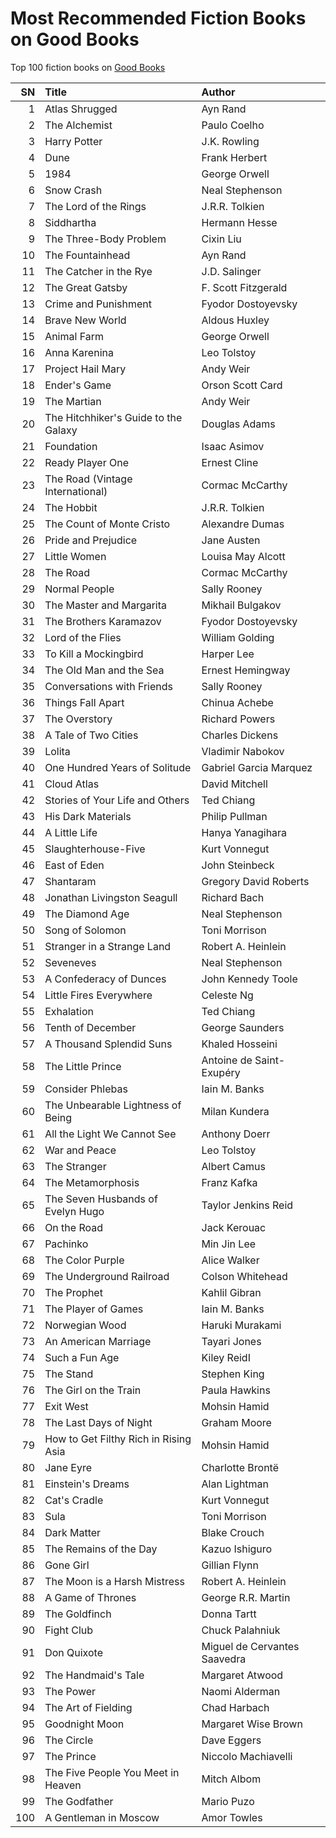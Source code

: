 # Most Recommended Fiction Books on Good Books

Top 100 fiction books on [Good Books](https://www.goodbooks.io/top-100/fiction)

SN|Title|Author
-:|:-|:-
1|Atlas Shrugged|Ayn Rand
2|The Alchemist|Paulo Coelho
3|Harry Potter|J.K. Rowling
4|Dune|Frank Herbert
5|1984|George Orwell
6|Snow Crash|Neal Stephenson
7|The Lord of the Rings|J.R.R. Tolkien
8|Siddhartha|Hermann Hesse
9|The Three-Body Problem|Cixin Liu
10|The Fountainhead|Ayn Rand
11|The Catcher in the Rye|J.D. Salinger
12|The Great Gatsby|F. Scott Fitzgerald
13|Crime and Punishment|Fyodor Dostoyevsky
14|Brave New World|Aldous Huxley
15|Animal Farm|George Orwell
16|Anna Karenina|Leo Tolstoy
17|Project Hail Mary|Andy Weir
18|Ender's Game|Orson Scott Card
19|The Martian|Andy Weir
20|The Hitchhiker's Guide to the Galaxy|Douglas Adams
21|Foundation|Isaac Asimov
22|Ready Player One|Ernest Cline
23|The Road (Vintage International)|Cormac McCarthy
24|The Hobbit|J.R.R. Tolkien
25|The Count of Monte Cristo|Alexandre Dumas
26|Pride and Prejudice|Jane Austen
27|Little Women|Louisa May Alcott
28|The Road|Cormac McCarthy
29|Normal People|Sally Rooney
30|The Master and Margarita|Mikhail Bulgakov
31|The Brothers Karamazov|Fyodor Dostoyevsky
32|Lord of the Flies|William Golding
33|To Kill a Mockingbird|Harper Lee
34|The Old Man and the Sea|Ernest Hemingway
35|Conversations with Friends|Sally Rooney
36|Things Fall Apart|Chinua Achebe
37|The Overstory|Richard Powers
38|A Tale of Two Cities|Charles Dickens
39|Lolita|Vladimir Nabokov
40|One Hundred Years of Solitude|Gabriel Garcia Marquez
41|Cloud Atlas|David Mitchell
42|Stories of Your Life and Others|Ted Chiang
43|His Dark Materials|Philip Pullman
44|A Little Life|Hanya Yanagihara
45|Slaughterhouse-Five|Kurt Vonnegut
46|East of Eden|John Steinbeck
47|Shantaram|Gregory David Roberts
48|Jonathan Livingston Seagull|Richard Bach
49|The Diamond Age|Neal Stephenson
50|Song of Solomon|Toni Morrison
51|Stranger in a Strange Land|Robert A. Heinlein
52|Seveneves|Neal Stephenson
53|A Confederacy of Dunces|John Kennedy Toole
54|Little Fires Everywhere|Celeste Ng
55|Exhalation|Ted Chiang
56|Tenth of December|George Saunders
57|A Thousand Splendid Suns|Khaled Hosseini
58|The Little Prince|Antoine de Saint-Exupéry
59|Consider Phlebas|Iain M. Banks
60|The Unbearable Lightness of Being|Milan Kundera
61|All the Light We Cannot See|Anthony Doerr
62|War and Peace|Leo Tolstoy
63|The Stranger|Albert Camus
64|The Metamorphosis|Franz Kafka
65|The Seven Husbands of Evelyn Hugo|Taylor Jenkins Reid
66|On the Road|Jack Kerouac
67|Pachinko|Min Jin Lee
68|The Color Purple|Alice Walker
69|The Underground Railroad|Colson Whitehead
70|The Prophet|Kahlil Gibran
71|The Player of Games|Iain M. Banks
72|Norwegian Wood|Haruki Murakami
73|An American Marriage|Tayari Jones
74|Such a Fun Age|Kiley ReidI
75|The Stand|Stephen King
76|The Girl on the Train|Paula Hawkins
77|Exit West|Mohsin Hamid
78|The Last Days of Night|Graham Moore
79|How to Get Filthy Rich in Rising Asia|Mohsin Hamid
80|Jane Eyre|Charlotte Brontë
81|Einstein's Dreams|Alan Lightman
82|Cat's Cradle|Kurt Vonnegut
83|Sula|Toni Morrison
84|Dark Matter|Blake Crouch
85|The Remains of the Day|Kazuo Ishiguro
86|Gone Girl|Gillian Flynn
87|The Moon is a Harsh Mistress|Robert A. Heinlein
88|A Game of Thrones|George R.R. Martin
89|The Goldfinch|Donna Tartt
90|Fight Club|Chuck Palahniuk
91|Don Quixote|Miguel de Cervantes Saavedra
92|The Handmaid's Tale|Margaret Atwood
93|The Power|Naomi Alderman
94|The Art of Fielding|Chad Harbach
95|Goodnight Moon|Margaret Wise Brown
96|The Circle|Dave Eggers
97|The Prince|Niccolo Machiavelli
98|The Five People You Meet in Heaven|Mitch Albom
99|The Godfather|Mario Puzo
100|A Gentleman in Moscow|Amor Towles
